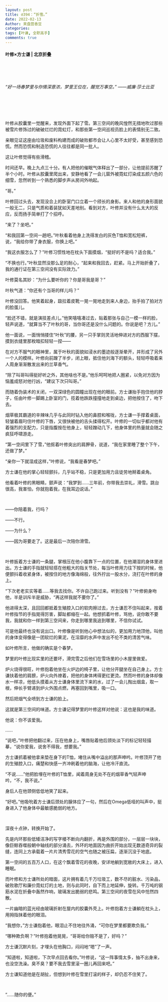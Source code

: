 ```yaml
---
layout: post
title: σ394：“折雪。”
date: 2022-02-13
Author: 来盘茴香豆
categories: 
tags: [叶谦, 全职高手]
comments: true
--- 
```


#### 叶修×方士谦 | 北京折叠


<br/><br/><br/>

*“好一场春梦里与你情深意浓，梦里王位在，醒觉万事空。”  ——威廉·莎士比亚*                            

<br/><br/><br/><br/>

叶修从胶囊里一觉醒来，发现外面下起了雪。第三空间的晚风惶然无措地吹过那些被雪片修饰过的破破烂烂的霓虹灯，和那些第一空间巡视员脸上的表情别无二致。

亲眼见证这座由垃圾和废料构建而成的破败都市会让人心里不太好受，甚至感到恐慌。然而恐慌和制造恐慌的人往往都是同一批人。

这让叶修觉得有些滑稽。

时间还早。晚上九点三十分。有人把他的催眠气体释出了一部分，让他提前苏醒了半个小时。叶修从胶囊里爬出来，安静地看了一会儿窗外被霓虹灯染成五颜六色的细雪，忽然听到一个熟悉的脚步声从房间外响起。

“哥。”

叶修回过头去，发现没合上的卧室门口立着一个颀长的身影。来人和他的身形面貌一般无二，只是气质和着装犹如天差地别。看到对方，叶修并没有什么太大的反应，反而扬手简单打了个招呼。

“来了？坐吧。”

“和我回第一空间一趟吧。”叶秋看着他身上洗得发白的灰色T恤和宽松短裤，说，“我给你带了身衣服，你换上吧。”

“我这衣服怎么了？”叶修习惯性地在枕头下面摸烟，“挺好的不是吗？适合我。”

“不换也行。”叶秋显然没那么足的耐心，“起来和我回去，赶紧。马上开始折叠了，我的通行证在第三空间没有实际效力。”

叶修莫名其妙：“为什么要听你的？你是哥我是哥？”

叶秋气道：“你还有个当哥的样儿吗？”

叶修没回答。他笑着起身，趿拉着皮靴一晃一晃地走到来人身边，抬手拍了拍对方的脸蛋儿。

“脸还不错，就是演技差点儿。”他笑嘻嘻凑过去，贴着那张与自己一模一样的脸，轻声说道，“就算当不了叶秋的哥，当你哥还是没什么问题的。你说是吧？方儿。”

他一面说，一面悄悄搂住“叶秋”的腰，另一只手掌则灵活地伸进对方的西服下摆，摸到衣缝里那枚暗扣轻轻一捏——

在对方不服气的眼神里，属于叶秋的面貌如浸水的墨迹般逐渐晕开，并形成了另外一个人的模样。叶修向前蹭了半步，闭上眼，抵住他刘海下的额头，轻轻呼吸着来人周身渐渐散发出来的兰草香气。

“除了叫哥叫得挺好听之外，其他啥也不是。”他乐呵呵地把人圈紧，以免对方因为恼羞成怒对他行凶，“建议下次只叫哥。”

而随着伪装术的关闭，一双深绿色的圆瞳出现在他的眼前。方士谦抬手抱住他的脖子，任由叶修一脚踢上卧室的门，揽着他跌跌撞撞地走到桌边，把他按住了，吻下去。

烟草极其霸道的辛辣味几乎与此同时钻入他的鼻腔和喉咙，方士谦一手撑着桌面，轻皱着眉叼住叶修的下唇，又很快被他的舌头揉得松开。叶修的一切似乎都对他有着强烈的支配力，只是指腹按在他身上，轻轻蹭动几下，他身体里的热量就会随之疯狂呼啸游走。

“第一空间里下了雪，”他抠着叶修突出的肩胛骨，说道，“我在家里睡了整个下午，还做了梦。”

“亲你一下就湿成这样，”叶修说，“我看是春梦吧。”

方士谦在他的掌心轻轻颤抖，几乎站不稳，只是更加用力且徒劳地掰着桌角。

他看着叶修的黑眼睛，颤声说：“我梦到……三年前，你带我去崇礼，滑雪。跳台很高，我害怕，你就抱着我，在我耳边说话。”

<br/>

——你陪着我，行吗？

——不行。

——为什么？

——因为哥要走了。这是最后一次陪你滑雪。

<br/>

叶修扳着方士谦的一条腿，掌根压在他小腹靠下一点的位置，在他潮湿的身体里进出。方士谦的手指就轻轻搭在他粗大的指关节处，每当叶修用力往下按的时候，他便颤抖着收紧身体，被按住的地方像海绵般，往外拧出一股水分，浇打在叶修的身上。

“下次老老实实等着……等我去找你。不许自己跑过来。听到没有？”叶修俯身吻他，半是训斥半是威胁，“再这样我就不要你了。”

他进得太深，且回回都抵着生殖腔入口的软肉擦过去，方士谦忍不住叫起来，按着叶修指节的手指晃得厉害，脚趾都缩在一起。他想抓着叶修，骂他，说你敢不要我，我就和你一样到第三空间来，你走到哪里我追到哪里，不信你试试。

可是他最终也没有说出口。叶修像是听到他心中想法似的，更加用力地顶他，叫他的身体变得像是一团软烂的果泥，在淫靡的水声中发出不伦不类的清苦气味。

如叶修所言，他做的确实是个春梦。

梦里的叶修比现实里的还要坏，滑完雪之后他们在雪场里的小木屋里做爱。

炉火烧得很旺，叶修抱着他坐在火炉边的椅子里，让他分开腿坐在自己身上。方士谦扶着他的肩膀，炉火向外燎着，把他的身体烤得更红更烫。然而叶修的身体却像水一样凉，他低头摸着从方士谦身体里流下来的水，过了一会儿掏出烟盒，取一根，伸长手臂递到炉火外围点燃，再塞回到嘴里，吸一口。

然后把烟气全喷到方士谦的脸上。

这就是第三空间的味道。方士谦记得梦里的叶修这样对他说：这也是我的味道。

他说：你不该爱我。

……

“说吧，”叶修把他翻过来，压在他身上，嘴唇贴着他后颈处淡下的标记轻轻描摹，“说你爱我，说舍不得我，想要我。”

方士谦抓着被他拿来垫在身下的T恤，堵住从嘴中溢出的那声呻吟。叶修顶开了他的生殖腔入口，痛楚和快感一齐冲刷着他的脑海，让他冷汗直流。

“不说……”他把脸埋在叶修的T恤里，闻着周身无处不在的烟草香气轻声呻吟，“不，我不说。”

身后人在他颈侧低低地笑了起来。

“好吧。”他吸吮着方士谦后颈处的腺体应了一句，然后在Omega低哑的叫声中，挺身进入了他身体中最敏感脆弱的地方。

<br/>

深夜十点钟，转换开始了。

先是内环那些低矮洁净的写字楼不断向内翻折，再是外围的部分，一层层一块块，像巨鲸吞噬般朝中轴线的部分涌去，外环的地面因为曲折开始出现无数道奇异的裂缝，连同上方承载着一片片清秀雪花的空气也随之被压扁，逐渐沉没于地底。

第一空间的五百万人口，在这个飘着雪花的夜晚，安详地躺到宽敞的大床上，进入睡眠。

而叶修和方士谦所处的暗面，这片拥有着几千万垃圾工，数不尽的脏水、污染品，破败歌厅和廉价霓虹灯的土地，则与此同时，自下而上地延伸，旋转。千万吨的钢筋水泥在折叠中轰然作响，玻璃发出脆弱的悲鸣。第三空间的夜雪在风中怆然四散。

一片幽暗的蓝光经由玻璃折射在屋内的胶囊外壳上。叶修抱着方士谦躺在枕头上，用拇指抹着他的眼泪。

“我想你，”方士谦抱着他，眼泪止不住地往外涌，“可你在梦里都要欺负我。”

“哪种欺负啊？”叶修抱着他晃晃，“哥哥给你赔不是了，好吗？”

方士谦沉默片刻，才埋头在他胸口，闷闷地“嗯”了一声。

“知道啦，知道啦，下次早点回去看你。”叶修说，“这一阵事情太多，抽不出身来，也没空洗澡。臭不臭？要不我去雪里滚一圈儿再回来吧。”

方士谦知道他是在胡扯，但想到叶修在雪里打滚的样子，却仍忍不住笑了。

<br/>

“……随你的便。”

<br/><br/><br/>

